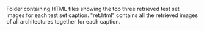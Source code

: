 Folder containing HTML files showing the top three retrieved test set images for each test set caption. "ret.html" contains all the retrieved images of all architectures together for each caption.
